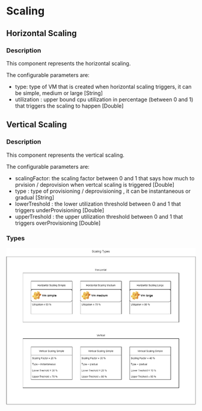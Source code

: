 # Scaling

## Horizontal Scaling

### Description

This component represents the horizontal scaling.

The configurable parameters are:

* type: type of VM that is created when horizontal scaling triggers, it can be simple, medium or large [String]
* utilization : upper bound cpu utilization in percentage (between 0 and 1) that triggers the scaling to happen [Double]
## Vertical Scaling

### Description

This component represents the vertical scaling.

The configurable parameters are:

* scalingFactor: the scaling factor between 0 and 1 that says how much to prvision / deprovision when vertcal scaling is triggered [Double]
* type : type of provisioning / deprovisioning , it can be instantaneous or gradual [String]
* lowerTreshold : the lower utilization threshold between 0 and 1 that triggers underProvisioning [Double]
* upperTreshold : the upper utilization threshold between 0 and 1 that triggers overProvisioning [Double]

### Types

![SCaling types](/documentation/images/Scaling.png?raw=true "Scaling types")

